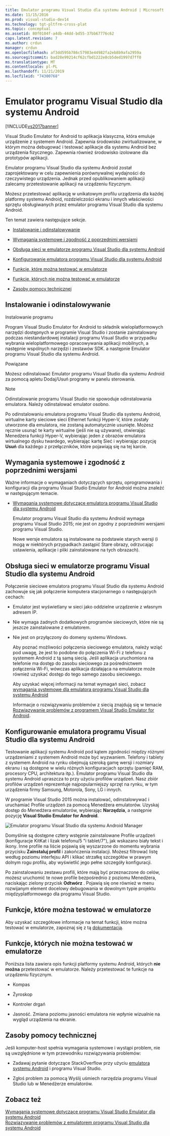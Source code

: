 ```yaml
---
title: Emulator programu Visual Studio dla systemu Android | Microsoft Docs
ms.date: 11/15/2016
ms.prod: visual-studio-dev14
ms.technology: tgt-pltfrm-cross-plat
ms.topic: conceptual
ms.assetid: 80f0104f-a4db-44dd-bd55-37bb67776c62
caps.latest.revision: 7
ms.author: crdun
manager: crdun
ms.openlocfilehash: af3dd595b786c57983e44982fa2eb8b9afa2959a
ms.sourcegitcommit: bad28e99214cf62cfbd1222e8cb5ded1997d7ff0
ms.translationtype: MT
ms.contentlocale: pl-PL
ms.lasthandoff: 11/21/2019
ms.locfileid: "74300768"
---
```

# <a name="visual-studio-emulator-for-android"></a>Emulator programu Visual Studio dla systemu Android
[!INCLUDE[vs2017banner](../includes/vs2017banner.md)]

Visual Studio Emulator for Android to aplikacja klasyczna, która emuluje urządzenie z systemem Android. Zapewnia środowisko zwirtualizowane, w którym można debugować i testować aplikacje dla systemu Android bez urządzenia fizycznego. Zapewnia również środowisko izolowane dla prototypów aplikacji.  
  
 Emulator programu Visual Studio dla systemu Android został zaprojektowany w celu zapewnienia porównywalnej wydajności do rzeczywistego urządzenia. Jednak przed opublikowaniem aplikacji zalecamy przetestowanie aplikacji na urządzeniu fizycznym.  
  
 Możesz przetestować aplikację w unikatowym profilu urządzenia dla każdej platformy systemu Android, rozdzielczości ekranu i innych właściwości sprzętu obsługiwanych przez emulator programu Visual Studio dla systemu Android.  
  
 Ten temat zawiera następujące sekcje.  
  
- [Instalowanie i odinstalowywanie](#Installing)  
  
- [Wymagania systemowe i zgodność z poprzednimi wersjami](#Requirements)  
  
- [Obsługa sieci w emulatorze programu Visual Studio dla systemu Android](#Networking)  
  
- [Konfigurowanie emulatora programu Visual Studio dla systemu Android](#Configuring)  
  
- [Funkcje, które można testować w emulatorze](#FeaturesTest)  
  
- [Funkcje, których nie można testować w emulatorze](#FeaturesNonTest)  
  
- [Zasoby pomocy technicznej](#Support)  
  
## <a name="Installing"></a>Instalowanie i odinstalowywanie  
 Instalowanie programu  
  
 Program Visual Studio Emulator for Android to składnik wieloplatformowych narzędzi dostępnych w programie Visual Studio i zostanie zainstalowany podczas niestandardowej instalacji programu Visual Studio w przypadku wybrania wieloplatformowego opracowywania aplikacji mobilnych, a następnie wspólnych narzędzi i zestawów SDK. a następnie Emulator programu Visual Studio dla systemu Android.  
  
 Powiązane  
  
 Możesz odinstalować Emulator programu Visual Studio dla systemu Android za pomocą apletu Dodaj/Usuń programy w panelu sterowania.  
  
> [!NOTE]
> Odinstalowanie programu Visual Studio nie spowoduje odinstalowania emulatora. Należy odinstalować emulator osobno.  
  
 Po odinstalowaniu emulatora programu Visual Studio dla systemu Android, wirtualne karty sieciowe sieci Ethernet funkcji Hyper-V, które zostały utworzone dla emulatora, nie zostaną automatycznie usunięte. Możesz ręcznie usunąć te karty wirtualne (jeśli nie są używane), otwierając Menedżera funkcji Hyper-V, wybierając jeden z obrazów emulatora wirtualnego dysku twardego, wybierając kartę Sieć i wybierając pozycję **Usuń** dla każdego z przełączników, które pojawiają się na tej karcie.  
  
## <a name="Requirements"></a>Wymagania systemowe i zgodność z poprzednimi wersjami  
 Ważne informacje o wymaganiach dotyczących sprzętu, oprogramowania i konfiguracji dla programu Visual Studio Emulator for Android można znaleźć w następującym temacie.  
  
- [Wymagania systemowe dotyczące emulatora programu Visual Studio dla systemu Android](../cross-platform/system-requirements-for-the-visual-studio-emulator-for-android.md)  
  
  Emulator programu Visual Studio dla systemu Android wymaga programu Visual Studio 2015; nie jest on zgodny z poprzednimi wersjami programu Visual Studio.  
  
  Nowe wersje emulatora są instalowane na podstawie starych wersji (i mogą w niektórych przypadkach zastąpić Stare obrazy, odrzucając ustawienia, aplikacje i pliki zainstalowane na tych obrazach).  
  
## <a name="Networking"></a>Obsługa sieci w emulatorze programu Visual Studio dla systemu Android  
 Połączenie sieciowe emulatora programu Visual Studio dla systemu Android zachowuje się jak połączenie komputera stacjonarnego o następujących cechach:  
  
- Emulator jest wyświetlany w sieci jako oddzielne urządzenie z własnym adresem IP.  
  
- Nie wymaga żadnych dodatkowych programów sieciowych, które nie są jeszcze zainstalowane z emulatorem.  
  
- Nie jest on przyłączony do domeny systemu Windows.  
  
  Aby poznać możliwości połączenia sieciowego emulatora, należy wziąć pod uwagę, że jest to podobne do połączenia Wi-Fi z telefonu z systemem Android z tą samą siecią. Jeśli aplikacja uruchomiona na telefonie ma dostęp do zasobu sieciowego za pośrednictwem połączenia Wi-Fi, wówczas aplikacja działająca na emulatorze może również uzyskać dostęp do tego samego zasobu sieciowego.  
  
  Aby uzyskać więcej informacji na temat wymagań sieci, zobacz [wymagania systemowe dla emulatora programu Visual Studio dla systemu Android](../cross-platform/system-requirements-for-the-visual-studio-emulator-for-android.md)  
  
  Informacje o rozwiązywaniu problemów z siecią znajdują się w temacie [Rozwiązywanie problemów z programem Visual Studio Emulator for Android](../cross-platform/troubleshooting-the-visual-studio-emulator-for-android.md).  
  
## <a name="Configuring"></a>Konfigurowanie emulatora programu Visual Studio dla systemu Android  
 Testowanie aplikacji systemu Android pod kątem zgodności między różnymi urządzeniami z systemem Android może być wyzwaniem. Telefony i tablety z systemem Android na rynku obejmują szeroką gamę wersji i rozmiary ekranu i są dostępne w wielu różnych konfiguracjach sprzętu (pamięć RAM, procesory CPU, architektura itp.). Emulator programu Visual Studio dla systemu Android upraszcza to przy użyciu profilów urządzeń. Nasz zbiór profilów urządzeń reprezentuje najpopularniejszy sprzęt na rynku, w tym urządzenia firmy Samsung, Motorola, Sony, LG i innych.  
  
 W programie Visual Studio 2015 można instalować, odinstalowywać i uruchamiać Profile urządzeń za pomocą Menedżera emulatorów. Uzyskaj dostęp do Menedżera emulatorów, wybierając **Narzędzia**, a następnie pozycję **Visual Studio Emulator for Android**.  
  
 ![Emulator programu Visual Studio dla systemu Android Manager](../cross-platform/media/android-emu-manager.png "Android_Emu_Manager")  
  
 Domyślnie są dostępne cztery wstępnie zainstalowane Profile urządzeń (konfiguracje KitKat i lizak telefonu/5 "i tablet/7"), jak wskazano biały tekst i ikony. Inne profile na liście pojawią się wyszarzone do momentu wybrania przycisku **Zainstaluj profil** i zakończenia instalacji. Możesz filtrować listę według poziomu interfejsu API i klikać strzałkę szczegółów w prawym dolnym rogu profilu, aby wyświetlić jego pełne szczegóły konfiguracji.  
  
 Po zainstalowaniu zestawu profili, które mają być przeznaczone do celów, możesz uruchomić te nowe profile bezpośrednio z poziomu Menedżera, naciskając zielony przycisk **Odtwórz** . Pojawią się one również w menu rozwijanym element docelowy debugowania w dowolnym typie projektu międzyplatformowego dla programu Visual Studio.  
  
## <a name="FeaturesTest"></a>Funkcje, które można testować w emulatorze  
 Aby uzyskać szczegółowe informacje na temat funkcji, które można testować w emulatorze, zapoznaj się z tą [dokumentacją](https://devblogs.microsoft.com/devops/introducing-visual-studios-emulator-for-android/).  
  
## <a name="FeaturesNonTest"></a>Funkcje, których nie można testować w emulatorze  
 Poniższa lista zawiera opis funkcji platformy systemu Android, których **nie można** przetestować w emulatorze. Należy przetestować te funkcje na urządzeniu fizycznym.  
  
- Kompas  
  
- Żyroskop  
  
- Kontroler drgań  
  
- Jasność. Zmiana poziomu jasności emulatora nie wpłynie wizualnie na wygląd urządzenia na ekranie.  
  
## <a name="Support"></a> Zasoby pomocy technicznej  
 Jeśli komputer-host spełnia wymagania systemowe i wystąpi problem, nie są uwzględnione w tym przewodniku rozwiązywania problemów:  
  
- Zadawaj pytanie dotyczące StackOverflow przy użyciu [emulatora systemu Android](https://stackoverflow.com/questions/tagged/android-emulator) i programu Visual Studio.  
  
- Zgłoś problem za pomocą Wyślij uśmiech narzędzia programu Visual Studio lub w Menedżerze emulatorów.  
  
## <a name="see-also"></a>Zobacz też  
 [Wymagania systemowe dotyczące programu Visual Studio Emulator dla systemu Android](../cross-platform/system-requirements-for-the-visual-studio-emulator-for-android.md)   
 [Rozwiązywanie problemów z emulatorem programu Visual Studio dla systemu Android](../cross-platform/troubleshooting-the-visual-studio-emulator-for-android.md)
